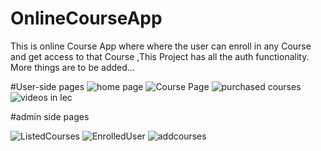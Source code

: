 # OnlineCourseApp
This is online Course App where where the user can enroll in any Course and get access to that Course ,This Project has all the auth functionality. More things are to be added...



#User-side pages
![home page](https://github.com/dhruvrwl2218/CodePaathsaala/assets/162804817/140a9d8c-95c6-4f6e-b0f8-7e5d6ab8aed7)
![Course Page](https://github.com/dhruvrwl2218/CodePaathsaala/assets/162804817/b110ca4a-7abc-4e0d-abb4-716e6b30cdae)
![purchased courses](https://github.com/dhruvrwl2218/CodePaathsaala/assets/162804817/93ae969e-5518-4c90-bfa3-000bc265a097)
![videos in lec](https://github.com/dhruvrwl2218/CodePaathsaala/assets/162804817/a12c6503-44fa-4161-8727-b597cfa2d4e6)

#admin side pages

![ListedCourses](https://github.com/dhruvrwl2218/CodePaathsaala/assets/162804817/4ce0a9e6-61a6-4f50-8527-16ce1647aaf9)
![EnrolledUser](https://github.com/dhruvrwl2218/CodePaathsaala/assets/162804817/b0421458-b5ba-488f-8edd-8a8f0e8492f1)
![addcourses](https://github.com/dhruvrwl2218/CodePaathsaala/assets/162804817/da8d981e-73af-4e10-97df-75bc84270363)
